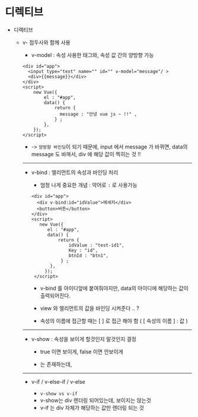 # 디렉티브

- 디렉티브

    - v- 접두사와 함께 사용

        - v-model : 속성 사용한 태그와, 속성 값 간의 양방향 가능 
        ```
        <div id="app">
          <input type="text" name="" id="" v-model="message"/ >
          <div>{{message}}</div>
        </div>
        <script>
            new Vue({
                el : "#app",
                data() {
                    return {
                      message : "안녕 vue js ~ !!" , 
                    } ; 
                },
            });
        </script>
        ``` 
        - -> `양방향 바인딩`이 되기 때문에, input 에서 message 가 바뀌면, data의 message 도 바껴서, div 에 해당 값이 찍히는 것 !! 

        ---
        - v-bind : 엘리먼트의 속성과 바인딩 처리 
          
            - 엄청 나게 중요한 개념  : 약어로 `:` 로 사용가능 
            ```
            <div id="app">
              <div v-bind:id="idValue">메세지</div>
              <button>버튼</button>
            </div>
            <script>
               new Vue({
                  el : "#app",
                  data() {
                      return {
                          idValue : "test-id1", 
                          Key : "id",
                          btnId : "btn1",
                       } ; 
                   },
                 });
             </script>
             ```
             - v-bind 를 아이디앞에 붙여줘야지만, data의 아이디에 해당하는 값이 출력되어진다. 
             
             - view 와 엘리먼트의 값을 바인딩 시켜준다 .. ? 

             - 속성의 이름에 접근할 때는 [ ] 로 접근 해야 함 ( [ 속성의 이름 ] : 값 )
        ---
        - v-show : 속성을 보이게 할것인지 말것인지 결정 

             - true 이면 보이게, false 이면 안보이게 

             - <div> 는 존재하는데, <div style="display: none" 으로 설정되어서 안보이는 것> 
                - 즉, div 가 렌더링은 됨 !!!
        ---
        - v-if / v-else-if / v-else  
            
            - `v-show vs v-if`
            - v-show는 div 렌더링 되어있는데, 보이지는 않는것 
            - v-if 는 div 자체가 해당하는 값만 렌더링 되는 것 
    
